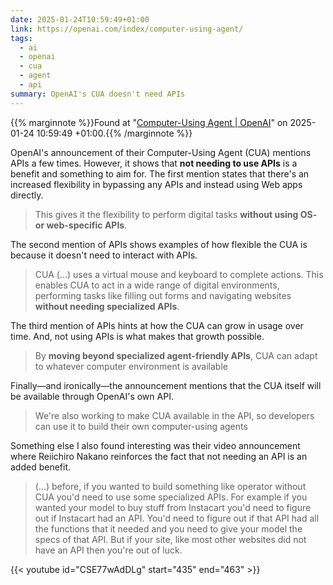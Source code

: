 ```yaml
---
date: 2025-01-24T10:59:49+01:00
link: https://openai.com/index/computer-using-agent/
tags:
  - ai
  - openai
  - cua
  - agent
  - api
summary: OpenAI's CUA doesn't need APIs
---
```

{{% marginnote %}}Found at "[Computer-Using Agent | OpenAI](https://web.archive.org/web/20250124105949/https://openai.com/index/computer-using-agent/)" on 2025-01-24 10:59:49 +01:00.{{% /marginnote %}}

OpenAI's announcement of their Computer-Using Agent (CUA) mentions APIs a few times. However, it shows that **not needing to use APIs** is a benefit and something to aim for. The first mention states that there's an increased flexibility in bypassing any APIs and instead using Web apps directly.

> This gives it the flexibility to perform digital tasks **without using OS- or web-specific APIs**.

The second mention of APIs shows examples of how flexible the CUA is because it doesn't need to interact with APIs.

> CUA (...) uses a virtual mouse and keyboard to complete actions. This enables CUA to act in a wide range of digital environments, performing tasks like filling out forms and navigating websites **without needing specialized APIs**.

The third mention of APIs hints at how the CUA can grow in usage over time. And, not using APIs is what makes that growth possible.

> By **moving beyond specialized agent-friendly APIs**, CUA can adapt to whatever computer environment is available

Finally—and ironically—the announcement mentions that the CUA itself will be available through OpenAI's own API.

> We're also working to make CUA available in the API, so developers can use it to build their own computer-using agents

Something else I also found interesting was their video announcement where Reiichiro Nakano reinforces the fact that not needing an API is an added benefit.

> (...) before, if you wanted to build something like operator without CUA you'd need to use some specialized APIs. For example if you wanted your model to buy stuff from Instacart you'd need to figure out if Instacart had an API. You'd need to figure out if that API had all the functions that it needed and you need to give your model the specs of that API. But if your site, like most other websites did not have an API then you're out of luck.

{{< youtube id="CSE77wAdDLg" start="435" end="463" >}}